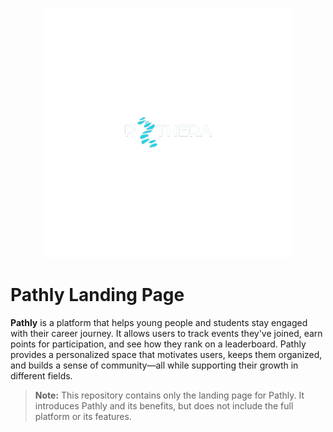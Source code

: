 <p align="center">
  <img src="public/logo1-nobg.png" alt="Pathly Logo" width="400" />
</p>

# Pathly Landing Page

**Pathly** is a platform that helps young people and students stay engaged with their career journey. It allows users to track events they've joined, earn points for participation, and see how they rank on a leaderboard. Pathly provides a personalized space that motivates users, keeps them organized, and builds a sense of community—all while supporting their growth in different fields.

> **Note:** This repository contains only the landing page for Pathly. It introduces Pathly and its benefits, but does not include the full platform or its features.